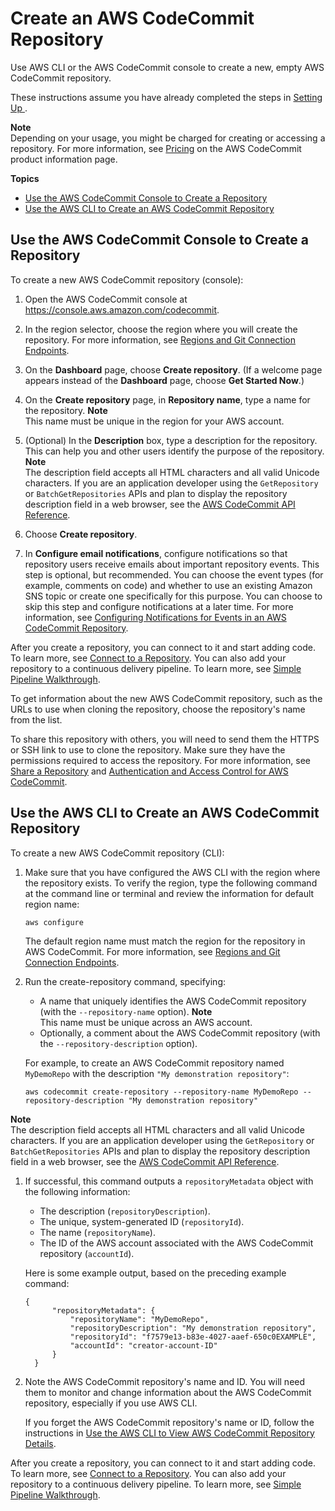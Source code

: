 # Create an AWS CodeCommit Repository<a name="how-to-create-repository"></a>

Use AWS CLI or the AWS CodeCommit console to create a new, empty AWS CodeCommit repository\.

These instructions assume you have already completed the steps in [Setting Up ](setting-up.md)\. 

**Note**  
Depending on your usage, you might be charged for creating or accessing a repository\. For more information, see [Pricing](http://aws.amazon.com/codecommit/pricing) on the AWS CodeCommit product information page\.

**Topics**
+ [Use the AWS CodeCommit Console to Create a Repository](#how-to-create-repository-console)
+ [Use the AWS CLI to Create an AWS CodeCommit Repository](#how-to-create-repository-cli)

## Use the AWS CodeCommit Console to Create a Repository<a name="how-to-create-repository-console"></a>

To create a new AWS CodeCommit repository \(console\):

1. Open the AWS CodeCommit console at [https://console\.aws\.amazon\.com/codecommit](https://console.aws.amazon.com/codecommit)\.

1. In the region selector, choose the region where you will create the repository\. For more information, see [Regions and Git Connection Endpoints](regions.md)\.

1. On the **Dashboard** page, choose **Create repository**\. \(If a welcome page appears instead of the **Dashboard** page, choose **Get Started Now**\.\) 

1. On the **Create repository** page, in **Repository name**, type a name for the repository\.
**Note**  
This name must be unique in the region for your AWS account\.

1. \(Optional\) In the **Description** box, type a description for the repository\. This can help you and other users identify the purpose of the repository\. 
**Note**  
The description field accepts all HTML characters and all valid Unicode characters\. If you are an application developer using the `GetRepository` or `BatchGetRepositories` APIs and plan to display the repository description field in a web browser, see the [AWS CodeCommit API Reference](http://docs.aws.amazon.com/codecommit/latest/APIReference/)\.

1. Choose **Create repository**\. 

1. In **Configure email notifications**, configure notifications so that repository users receive emails about important repository events\. This step is optional, but recommended\. You can choose the event types \(for example, comments on code\) and whether to use an existing Amazon SNS topic or create one specifically for this purpose\. You can choose to skip this step and configure notifications at a later time\. For more information, see [Configuring Notifications for Events in an AWS CodeCommit Repository](how-to-repository-email.md)\. 

After you create a repository, you can connect to it and start adding code\. To learn more, see [Connect to a Repository](how-to-connect.md)\. You can also add your repository to a continuous delivery pipeline\. To learn more, see [Simple Pipeline Walkthrough](http://docs.aws.amazon.com/codepipeline/latest/userguide/getting-started-cc.html)\.

To get information about the new AWS CodeCommit repository, such as the URLs to use when cloning the repository, choose the repository's name from the list\.

To share this repository with others, you will need to send them the HTTPS or SSH link to use to clone the repository\. Make sure they have the permissions required to access the repository\. For more information, see [Share a Repository](how-to-share-repository.md) and [Authentication and Access Control for AWS CodeCommit](auth-and-access-control.md)\. 

## Use the AWS CLI to Create an AWS CodeCommit Repository<a name="how-to-create-repository-cli"></a>

To create a new AWS CodeCommit repository \(CLI\):

1. Make sure that you have configured the AWS CLI with the region where the repository exists\. To verify the region, type the following command at the command line or terminal and review the information for default region name:

   ```
   aws configure
   ```

   The default region name must match the region for the repository in AWS CodeCommit\. For more information, see [Regions and Git Connection Endpoints](regions.md)\.

1. Run the create\-repository command, specifying:
   + A name that uniquely identifies the AWS CodeCommit repository \(with the `--repository-name` option\)\.
**Note**  
This name must be unique across an AWS account\.
   + Optionally, a comment about the AWS CodeCommit repository \(with the `--repository-description` option\)\.

   For example, to create an AWS CodeCommit repository named `MyDemoRepo` with the description `"My demonstration repository"`:

   ```
   aws codecommit create-repository --repository-name MyDemoRepo --repository-description "My demonstration repository" 
   ```
**Note**  
The description field accepts all HTML characters and all valid Unicode characters\. If you are an application developer using the `GetRepository` or `BatchGetRepositories` APIs and plan to display the repository description field in a web browser, see the [AWS CodeCommit API Reference](http://docs.aws.amazon.com/codecommit/latest/APIReference/)\.

1. If successful, this command outputs a `repositoryMetadata` object with the following information:
   + The description \(`repositoryDescription`\)\.
   + The unique, system\-generated ID \(`repositoryId`\)\.
   + The name \(`repositoryName`\)\.
   + The ID of the AWS account associated with the AWS CodeCommit repository \(`accountId`\)\.

   Here is some example output, based on the preceding example command:

   ```
   {
         "repositoryMetadata": {
             "repositoryName": "MyDemoRepo",
             "repositoryDescription": "My demonstration repository",
             "repositoryId": "f7579e13-b83e-4027-aaef-650c0EXAMPLE",
             "accountId": "creator-account-ID"
         }
     }
   ```

1. Note the AWS CodeCommit repository's name and ID\. You will need them to monitor and change information about the AWS CodeCommit repository, especially if you use AWS CLI\.

   If you forget the AWS CodeCommit repository's name or ID, follow the instructions in [Use the AWS CLI to View AWS CodeCommit Repository Details](how-to-view-repository-details.md#how-to-view-repository-details-cli)\.

After you create a repository, you can connect to it and start adding code\. To learn more, see [Connect to a Repository](how-to-connect.md)\. You can also add your repository to a continuous delivery pipeline\. To learn more, see [Simple Pipeline Walkthrough](http://docs.aws.amazon.com/codepipeline/latest/userguide/getting-started-cc.html)\.